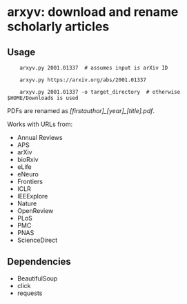 # arxyv: download and rename scholarly articles

## Usage

        arxyv.py 2001.01337  # assumes input is arXiv ID

        arxyv.py https://arxiv.org/abs/2001.01337

        arxyv.py 2001.01337 -o target_directory  # otherwise $HOME/Downloads is used

PDFs are renamed as *[firstauthor]\_[year]\_[title].pdf*.

Works with URLs from:

* Annual Reviews
* APS
* arXiv
* bioRxiv
* eLife
* eNeuro
* Frontiers
* ICLR
* IEEExplore
* Nature
* OpenReview
* PLoS
* PMC
* PNAS
* ScienceDirect

## Dependencies

* BeautifulSoup
* click
* requests
